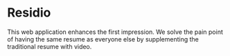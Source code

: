 # Residio
This web application enhances the first impression. We solve the pain point of having the same resume as everyone else by supplementing the traditional resume with video.
